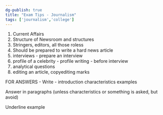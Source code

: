 ```yaml
---
dg-publish: true
title: "Exam Tips - Journalism"
tags: ['journalism','college']
---
```


1) Current Affairs
2) Structure of Newsroom and structures
3) Stringers, editors, all those roless
4) Should be prepared to write a hard news article
5) interviews - prepare an interview
6) profile of a celebrity - profile writing - before interview
7) analytical questions 
8) editing an article, copyediting marks 



FOR ANSWERS -
Write -
	introduction
	characteristics
	examples

Answer in paragraphs (unless characteristics or something is asked, but avoid)

Underline example 

